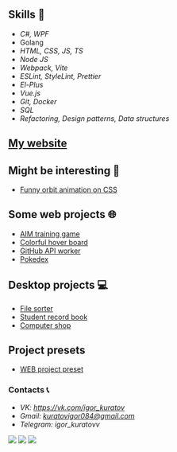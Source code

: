 ## Skills 🧠
 - *C#, WPF*
 - Golang
 - *HTML, CSS, JS, TS*
 - *Node JS*
 - *Webpack, Vite*
 - *ESLint, StyleLint, Prettier*
 - *El-Plus*
 - *Vue.js*
 - *Git, Docker*
 - *SQL*
 - *Refactoring, Design patterns, Data structures*

## [My website](https://kuratovigor.github.io/portfolio-website/)

## Might be interesting 🍒
 - [Funny orbit animation on CSS](https://kuratovigor.github.io/figuresorbit.github.io/)

## Some web projects 🌐
 - [AIM training game](https://kuratovigor.github.io/aim-training/)
 - [Colorful hover board](https://kuratovigor.github.io/hover-board/)
 - [GitHub API worker](https://kuratovigor.github.io/github-users-worker/)
 - [Pokedex](http://pokedex.kuratovia.ru/)

## Desktop projects 💻
 - [File sorter](https://github.com/KuratovIgor/FileSorter3000)
 - [Student record book](https://github.com/KuratovIgor/Record_book)
 - [Computer shop](https://github.com/KuratovIgor/SCN)
 
## Project presets
 - [WEB project preset](https://github.com/KuratovIgor/web-project-preset)


### Contacts 📞
 - *VK: https://vk.com/igor_kuratov*
 - *Gmail: kuratovigor084@gmail.com*
 - *Telegram: igor_kuratovv*


![](https://github-profile-summary-cards.vercel.app/api/cards/profile-details?username=KuratovIgor&theme=solarized_dark)
![](https://github-profile-summary-cards.vercel.app/api/cards/repos-per-language?username=KuratovIgor&theme=solarized_dark)
![](https://github-profile-summary-cards.vercel.app/api/cards/stats?username=KuratovIgor&theme=solarized_dark)

